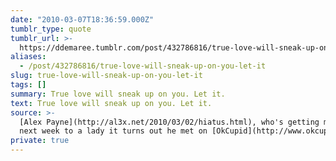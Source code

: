 ```yaml
---
date: "2010-03-07T18:36:59.000Z"
tumblr_type: quote
tumblr_url: >-
  https://ddemaree.tumblr.com/post/432786816/true-love-will-sneak-up-on-you-let-it
aliases:
  - /post/432786816/true-love-will-sneak-up-on-you-let-it
slug: true-love-will-sneak-up-on-you-let-it
tags: []
summary: True love will sneak up on you. Let it.
text: True love will sneak up on you. Let it.
source: >-
  [Alex Payne](http://al3x.net/2010/03/02/hiatus.html), who's getting married
  next week to a lady it turns out he met on [OkCupid](http://www.okcupid.com/).
private: true
---
```

